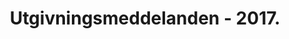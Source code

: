 ﻿---
title: Utgivningsmeddelanden - 2017.
type: docs
weight: 40
url: /sv/net/release-notes-2017/
description: Utgivningsnoterna av Aspose.3D släpptes 2017..
---

